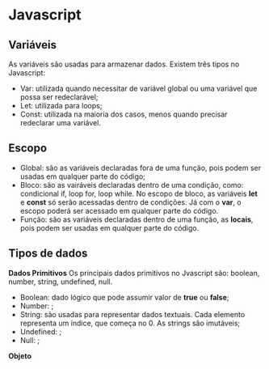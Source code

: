 # Javascript

## Variáveis
As variáveis são usadas para armazenar dados. Existem três tipos no Javascript:
- Var: utilizada quando necessitar de variável global ou uma variável que possa ser redeclarável;
- Let: utilizada para loops;
- Const: utilizada na maioria dos casos, menos quando precisar redeclarar uma variável.

## Escopo
- Global: são as variáveis declaradas fora de uma função, pois podem ser usadas em qualquer parte do código;
- Bloco: são as vairáveis declaradas dentro de uma condição, como: condicional if, loop for, loop while. No escopo de bloco, as variáveis **let** e **const** só serão acessadas dentro de condições. Já com o **var**, o escopo poderá ser acessado em qualquer parte do código.
- Função: são as variáveis declaradas dentro de uma função, as **locais**, pois podem ser usadas em qualquer parte do código.

## Tipos de dados
**Dados Primitivos**
Os principais dados primitivos no Jvascript são: boolean, number, string, undefined, null.
- Boolean: dado lógico que pode assumir valor de **true** ou **false**;
- Number: ;
- String: são usadas para representar dados textuais. Cada elemento representa um índice, que começa no 0. As strings são imutáveis;
- Undefined: ;
- Null: ; 



**Objeto**